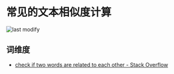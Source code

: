 常见的文本相似度计算
===
<!--START_SECTION:badge-->

![last modify](https://img.shields.io/static/v1?label=last%20modify&message=2023-01-08%2021%3A04%3A52&color=yellowgreen&style=flat-square)

<!--END_SECTION:badge-->
<!--info
top: false
hidden: false
-->

<!-- TOC -->
<!-- TOC -->


## 词维度

- [check if two words are related to each other - Stack Overflow](https://stackoverflow.com/questions/18871706/check-if-two-words-are-related-to-each-other)
